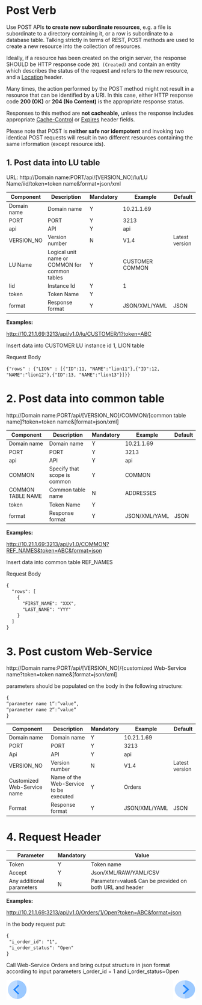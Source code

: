 # Post Verb

Use POST APIs **to create new subordinate resources**, e.g. a file is subordinate to a directory containing it, or a row is subordinate to a database table. Talking strictly in terms of REST, POST methods are used to create a new resource into the collection of resources.

Ideally, if a resource has been created on the origin server, the response SHOULD be HTTP response code `201 (Created)` and contain an entity which describes the status of the request and refers to the new resource, and a [Location](https://en.wikipedia.org/wiki/HTTP_location) header.

Many times, the action performed by the POST method might not result in a resource that can be identified by a URI. In this case, either HTTP response code **200 (OK)** or **204 (No Content)** is the appropriate response status.

Responses to this method are **not cacheable,** unless the response includes appropriate [Cache-Control](https://en.wikipedia.org/wiki/Web_cache#Cache_control) or [Expires](https://www.w3.org/Protocols/rfc2616/rfc2616-sec14.html) header fields.

Please note that POST is **neither safe nor idempotent** and invoking two identical POST requests will result in two different resources containing the same information (except resource ids).

## 1.         Post data into LU table

URL: http://Domain name:PORT/api/[VERSION_NO]/lu/LU Name/iid/token=token name&format=json/xml

| Component   | Description                                    | Mandatory | Example          | Default        |
| ----------- | ---------------------------------------------- | --------- | ---------------- | -------------- |
| Domain name | Domain name                                    | Y         | 10.21.1.69       |                |
| PORT        | PORT                                           | Y         | 3213             |                |
| api         | API                                            | Y         | api              |                |
| VERSION_NO  | Version number                                 | N         | V1.4             | Latest version |
| LU Name     | Logical unit name or COMMON for common  tables | Y         | CUSTOMER  COMMON |                |
| Iid         | Instance Id                                    | Y         | 1                |                |
| token       | Token Name                                     | Y         |                  |                |
| format      | Response format                                | Y         | JSON/XML/YAML    | JSON           |

 

**Examples:**

http://10.21.1.69:3213/api/v1.0/lu/CUSTOMER/1?token=ABC

Insert data into CUSTOMER LU instance id 1, LION table

Request Body

```                     
{"rows" : {"LION" : [{"ID":11, "NAME":"lion11"},{"ID":12, "NAME":"lion12"},{"ID":13, "NAME":"lion13"}]}}
```
 

# 2.      Post data into common table

http://Domain name:PORT/api/[VERSION_NO]/COMMON/[common table name]?token=token name&[format=json/xml]

| **Component**     | **Description**              | **Mandatory** | **Example**   | **Default** |
| ----------------- | ---------------------------- | ------------- | ------------- | ----------- |
| Domain name       | Domain name                  | Y             | 10.21.1.69    |             |
| PORT              | PORT                         | Y             | 3213          |             |
| api               | API                          | Y             | api           |             |
| COMMON            | Specify that scope is common | Y             | COMMON        |             |
| COMMON TABLE NAME | Common table name            | N             | ADDRESSES     |             |
| token             | Token Name                   | Y             |               |             |
| format            | Response format              | Y             | JSON/XML/YAML | JSON        |

**Examples:**

http://10.21.1.69:3213/api/v1.0/COMMON?REF_NAMES&token=ABC&format=json

Insert data into common table REF_NAMES

Request Body
```
{
  "rows": [
    {
      "FIRST_NAME": "XXX",
      "LAST_NAME": "YYY"
    }
  ]
}
```
# 3.   Post custom Web-Service 

http://Domain name:PORT/api/[VERSION_NO]/{customized Web-Service name?token=token name&[format=json/xml]

parameters should be populated on the body in the following structure:
```
{
“parameter name 1”:”value”,
“parameter name 2”:”value”
}
```
| **Component**               | **Description**                        | **Mandatory** | **Example**   | **Default**    |
| --------------------------- | -------------------------------------- | ------------- | ------------- | -------------- |
| Domain name                 | Domain name                            | Y             | 10.21.1.69    |                |
| PORT                        | PORT                                   | Y             | 3213          |                |
| Api                         | API                                    | Y             | api           |                |
| VERSION_NO                  | Version number                         | N             | V1.4          | Latest version |
| Customized Web-Service name | Name of the Web-Service to be executed | Y             | Orders        |                |
| Format                      | Response format                        | Y             | JSON/XML/YAML | JSON           |

# 4.    Request Header

| **Parameter**              | **Mandatory** | **Value**                                                    |
| -------------------------- | ------------- | ------------------------------------------------------------ |
| Token                      | Y             | Token name                                                   |
| Accept                     | Y             | Json/XML/RAW/YAML/CSV                                        |
| Any additional  parameters | N             | Parameter=value&     Can be provided on both  URL and header |

**Examples:**

http://10.21.1.69:3213/api/v1.0/Orders/1/Open?token=ABC&format=json

in the body request put:
```
{
 "i_order_id": "1",
 "i_order_status": "Open"
}
```
Call Web-Service Orders and bring output structure in json format according to input parameters i_order_id = 1 and i_order_status=Open

[![Previous](/articles/images/Previous.png)](/articles/15_web_services/12_Supported_Verbs_Get.md)[<img align="right" width="60" height="54" src="/articles/images/Next.png">](/articles/15_web_services/14_Supported_Verbs_Put.md)


